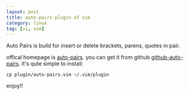 ```yaml
---
layout: post
title: auto-pairs plugin of vim
category: linux
tag: [vi, vim]
---
```

Auto Pairs is build for insert or delete brackets, parens, quotes in pair. 

offical homepage is [auto-pairs](http://www.vim.org/scripts/script.php?script_id=3599).
you can get it from github [github-auto-pairs](https://github.com/jiangmiao/auto-pairs).
it's qute simple to install:
~~~~~~~~~~~~~~~~~~~~~~ {.bash}
cp plugin/auto-pairs.vim ~/.vim/plugin
~~~~~~~~~~~~~~~~~~~~~~
enjoy!!
